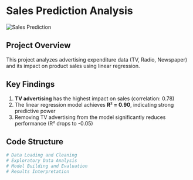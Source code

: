 # Sales Prediction Analysis

![Sales Prediction]([images/sales_prediction.png](https://github.com/Jatin-s16/Sales-Prediction-Dataset/blob/main/predicted_sales.png))

## Project Overview
This project analyzes advertising expenditure data (TV, Radio, Newspaper) and its impact on product sales using linear regression.

## Key Findings
1. **TV advertising** has the highest impact on sales (correlation: 0.78)
2. The linear regression model achieves **R² = 0.90**, indicating strong predictive power
3. Removing TV advertising from the model significantly reduces performance (R² drops to -0.05)

## Code Structure
```python
# Data Loading and Cleaning
# Exploratory Data Analysis
# Model Building and Evaluation
# Results Interpretation
